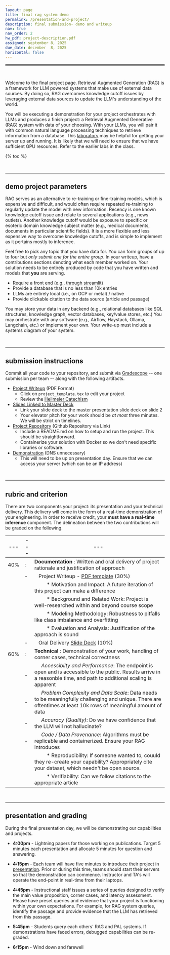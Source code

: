 ```yaml
---
layout: page
title: final rag system demo 
permalink: /presentation-and-project/
description: final submission- demo and writeup
nav: true
nav_order: 2
hw_pdf: project-description.pdf
assigned: september 8, 2025
due_date: december  8, 2025
horizontal: false
---
```


<hr style="border:2px solid gray">

<br>

Welcome to the final project page.  Retrieval Augmented Generation (RAG) is a framework for LLM powered systems that make use of external data sources. By doing so, RAG overcomes knowledge cutoff issues by leveraging external data sources to update the LLM's understanding of the world.

You will be executing a demonstration for your project orchestrates with LLMs and produces a finish project: a Retrieval Augmented Generative (RAG) system with data of your choosing. With your LLMs, you will pair it with common natural language processing techniques to retrieve information from a database. This [laboratory](https://docs.google.com/presentation/d/1HcLInp203By38I5YYN5cABtHHh-p62zt) may be helpful for getting your server up and running. It is likely that we will need to ensure that we have sufficient GPU resources. Refer to the earlier labs in the class. 


{% toc %}

<br>

-----
## demo project parameters

RAG serves as an alternative to re-training or fine-training models, which is expensive and difficult, and would often require repeated re-training to regularly update the model with new information. Recency is one known knowledge cutoff issue and relate to several applications (e.g., news outlets). Another knowledge cutoff would be exposure to specific or esoteric domain knowledge subject matter (e.g., medical documents, documents in particular scientific fields). It is a more flexible and less expensive way to overcome knowledge cutoffs, and is simple to implement as it pertains mostly to inference. 

Feel free to pick any topic that you have data for. You can form groups of up to four but _only submit one for the entire group_. In your writeup, have a contributions sections denoting what each member worked on. Your solution needs to be entirely produced by code that you have written and models that **you** are serving.

* Require a front end (e.g., [through streamlit](http://streamlit.io))
* Provide a database that is no less than 10k entries
* LLMs are entirely local (i.e., on GCP or metal) / native
* Provide clickable citation to the data source (article and passage)

You may store your data in any backend (e.g., relational databases like SQL structures, knowledge graph, vector databases, key/value stores, etc.) You may orchestrate with any software (e.g., Airflow, Haystack, Ollama, Langchain, etc.) or implement your own. Your write-up must include a systems diagram of your system.

<br>

-----
## submission instructions

Commit all your code to your repository, and submit via [Gradescope](https://www.gradescope.com/) -- one submission per team -- along with the following artifacts. 

* [Project Writeup](https://www.overleaf.com/read/xcjqmczwyrcz#0deb70) (PDF Format)
  - Click on `project_template.tex` to edit your project
  - Review the [Heilmeier Catechism](https://www.darpa.mil/work-with-us/heilmeier-catechism)
* [Slides Linked to Master Deck](https://docs.google.com/presentation/d/1VO-SAmfm3smmDhVn6AkyK-SZTDURDILz9xCFx_0OiAA)
  - Link your slide deck to the master presentation slide deck on slide 2
  - Your elevator pitch for your work should be _at most_ three minutes. We will be strict on timelines.
* [Project Repository](http://www.github.com) (Github Repository via Link)
  - Include a README.md on how to setup and run the project. This should be straightforward.
  - Containerize your solution with Docker so we don't need specific libraries or software.
* [Demonstration](http://streamlit.io) (DNS unnecessary)
  - This will need to be up on presentation day. Ensure that we can access your server (which can be an IP address)

<br>

-----
## rubric and criterion

There are two components your project: its presentation and your technical delivery. This delivery will come in the form of a real-time demonstration of your engineering. In order to receive credit, your **must have a real-time inference** component. The delineation between the two contributions will be graded on the following.

|---|---|---|
|---|---|---|
| 40% | : | __Documentation__ : Written and oral delivery of project rationale and justification of approach
|     | - | &nbsp;&nbsp; Project Writeup - [PDF template](https://www.overleaf.com/project/67d700c6739786050017acaa) (30%)
|     |  | &nbsp;&nbsp;&nbsp;&nbsp;&nbsp;&nbsp;&nbsp;&nbsp;  * Motivation and Impact: A future iteration of this project can make a difference
|     |  | &nbsp;&nbsp;&nbsp;&nbsp;&nbsp;&nbsp;&nbsp;&nbsp;  * Background and Related Work: Project is well-researched within and beyond course scope
|     |  | &nbsp;&nbsp;&nbsp;&nbsp;&nbsp;&nbsp;&nbsp;&nbsp;  * Modeling Methodology: Robustness to pitfalls like class imbalance and overfitting
|     |  | &nbsp;&nbsp;&nbsp;&nbsp;&nbsp;&nbsp;&nbsp;&nbsp;  * Evaluation and Analysis: Justification of the approach is sound
|     | - | &nbsp;&nbsp; Oral Delivery [Slide Deck](https://docs.google.com/presentation/d/1VO-SAmfm3smmDhVn6AkyK-SZTDURDILz9xCFx_0OiAA) (10%)
| 60% | : | __Technical__ : Demonstration of your work, handling of corner cases, technical correctness
|     | - | &nbsp;&nbsp;&nbsp;&nbsp; _Accessibilty and Performance_: The endpoint is open and is accessible to the public. Results arrive in a reasonble time, and path to additional scaling is apparent
|     | - | &nbsp;&nbsp;&nbsp;&nbsp; _Problem Complexity and Data Scale_: Data needs to be meaningfully challenging and unique. There are oftentimes at least 10k rows of meaningful amount of data
|     | - | &nbsp;&nbsp;&nbsp;&nbsp; _Accuracy (Quality)_: Do we have confidence that the LLM will not hallucinate?
|     | - | &nbsp;&nbsp;&nbsp;&nbsp; _Code / Data Provenance_: Algorithms must be replicable and containerized. Ensure your RAG introduces
|     |  | &nbsp;&nbsp;&nbsp;&nbsp;&nbsp;&nbsp;&nbsp;&nbsp; * Reproducibility: If someone wanted to, couuld they re-create your capability? Appropriately cite your dataset, which needn't be open source.
|     |  | &nbsp;&nbsp;&nbsp;&nbsp;&nbsp;&nbsp;&nbsp;&nbsp; * Verifiability: Can we follow citations to the appropriate article

<br>

-----
## presentation and grading

During the final presentation day, we will be demonstrating our capabilities and projects.

* **4:00pm** - Lightning papers for those working on publications. Target 5 minutes each presentation and allocate 5 minutes for question and answering.

* **4:15pm** - Each team will have five minutes to introduce their project in [presentation](https://docs.google.com/presentation/d/1VO-SAmfm3smmDhVn6AkyK-SZTDURDILz9xCFx_0OiAA). Prior or during this time, teams should start their servers so that the demonstration can commence. Instructor and TA's will operate the end-point in real-time from their laptops.

* **4:45pm** - Instructional staff issues a series of queries designed to verify the main value proposition, corner cases, and latency assessment. Please have preset queries and evidence that your project is functioning within your own expectations. For example, for RAG system queries, identify the passage and provide evidence that the LLM has retrieved from this passage.

* **5:45pm** - Students query each others' RAG and PAL systems. If demonstrations have faced errors, debugged capabilities can be re-graded.

* **6:15pm** - Wind down and farewell


<br>




<!--
<br><br><br>
<hr style="border:2px solid gray">
#### project checkpoint
-----
-->


